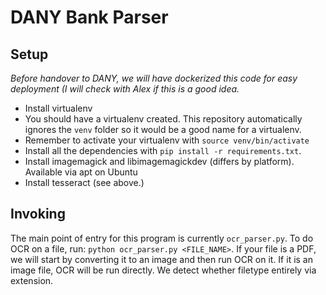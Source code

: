 # DANY Bank Parser

## Setup
*Before handover to DANY, we will have dockerized this code for easy deployment (I will check with Alex if this is a good idea.*
* Install virtualenv
* You should have a virtualenv created. This repository automatically ignores the `venv` folder so it would be a good name for a virtualenv. 
* Remember to activate your virtualenv with `source venv/bin/activate`
* Install all the dependencies with `pip install -r requirements.txt`. 
* Install imagemagick and libimagemagickdev (differs by platform). Available via apt on Ubuntu
* Install tesseract (see above.)

## Invoking
The main point of entry for this program is currently `ocr_parser.py`. To do OCR on a file, run: `python ocr_parser.py <FILE_NAME>`. If your file is a PDF, we will start by converting it to an image and then run OCR on it. If it is an image file, OCR will be run directly. We detect whether filetype entirely via extension. 
